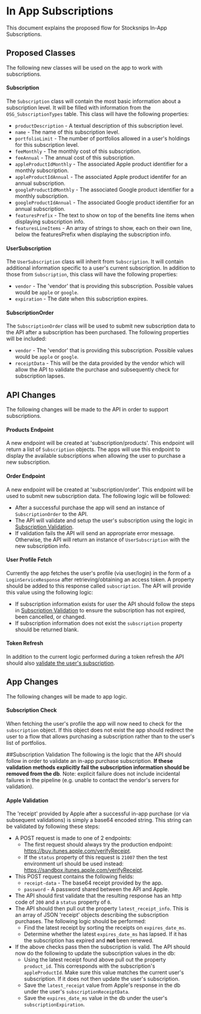 # In App Subscriptions
This document explains the proposed flow for Stocksnips In-App Subscriptions.

## Proposed Classes
The following new classes will be used on the app to work with subscriptions.
#### Subscription
The `Subscription` class will contain the most basic information about a subscription level. It will be filled with information from the `OSG_SubscriptionTypes` table.  This class will have the following properties:
 - `productDescription` - A textual description of this subscription level.
 - `name` - The name of this subscription level.
 - `portfolioLimit` - The number of portfolios allowed in a user's holdings for this subscription level.
 - `feeMonthly` - The monthly cost of this subscription.
 - `feeAnnual` - The annual cost of this subscription.
 - `appleProductIdMonthly` - The associated Apple product identifier for a monthly subscription.
 - `appleProductIdAnnual` - The associated Apple product identifer for an annual subscription.
 - `googleProductIdMonthly` - The associated Google product identifier for a monthly subscription.
 - `googleProductIdAnnual` - The associated Google product identifier for an annual subscription.
 - `featuresPrefix` - The text to show on top of the benefits line items when displaying subscription info.
 - `featuresLineItems` - An array of strings to show, each on their own line, below the featuresPrefix when displaying the subscription info.
 
 #### UserSubscription
 The `UserSubscription` class will inherit from `Subscription`.  It will contain additional information specific to a user's current subscription.  In addition to those from `Subscription`, this class will have the following properties:
 - `vendor` - The 'vendor' that is providing this subscription.  Possible values would be `apple` or `google`.
 - `expiration` - The date when this subscription expires.
 
 #### SubscriptionOrder
 The `SubscriptionOrder` class will be used to submit new subscription data to the API after a subscription has been purchased.  The following properties will be included:
 - `vendor` - The 'vendor' that is providing this subscription.  Possible values would be `apple` or `google`.
 - `receiptData` - This will be the data provided by the vendor which will allow the API to validate the purchase and subsequently check for subscription lapses.
 
 ## API Changes
 The following changes will be made to the API in order to support subscriptions.
 
 #### Products Endpoint
 A new endpoint will be created at 'subscription/products'.  This endpoint will return a list of `Subscription` objects.  The apps will use this endpoint to display the available subscriptions when allowing the user to purchase a new subscription.
 
 #### Order Endpoint
 A new endpoint will be created at 'subscription/order'.  This endpoint will be used to submit new subscription data.  The following logic will be followed:
 - After a successful purchase the app will send an instance of `SubscriptionOrder` to the API.
 - The API will validate and setup the user's subscription using the logic in [Subscription Validation](#subscription-validation).
 - If validation fails the API will send an appropriate error message.  Otherwise, the API will return an instance of `UserSubscription` with the new subscription info.
 
 #### User Profile Fetch
 Currently the app fetches the user's profile (via user/login) in the form of a `LoginServiceResponse` after retrieving/obtaining an access token.  A property should be added to this response called `subscription`.  The API will provide this value using the following logic:
 - If subscription information exists for user the API should follow the steps in [Subscription Validation](#subscription-validation) to ensure the subscription has not expired, been cancelled, or changed.
 - If subscription information does not exist the `subscription` property should be returned blank.
 
 #### Token Refresh
 In addition to the current logic performed during a token refresh the API should also [validate the user's subscription](#subscription-validation).
 
 ## App Changes
 The following changes will be made to app logic.
 
 #### Subscription Check
 When fetching the user's profile the app will now need to check for the `subscription` object.  If this object does not exist the app should redirect the user to a flow that allows purchasing a subscription rather than to the user's list of portfolios.
 
 ##<a name='subscription-validation'></a>Subscription Validation
 The following is the logic that the API should follow in order to validate an in-app purchase subscription. **If these validation methods explicitly fail the subscription information should be removed from the db**. Note: explicit failure does not include incidental failures in the pipeline (e.g. unable to contact the vendor's servers for validation). 
 
 #### Apple Validation
 The 'receipt' provided by Apple after a successful in-app purchase (or via subsequent validations) is simply a base64 encoded string.  This string can be validated by following these steps:
 - A POST request is made to one of 2 endpoints:
   + The first request should always try the production endpoint: https://buy.itunes.apple.com/verifyReceipt.
   + If the `status` property of this request is `21007` then the test environment url should be used instead: https://sandbox.itunes.apple.com/verifyReceipt.
 - This POST request contains the following fields:
   + `receipt-data` - The base64 receipt provided by the app.
   + `password` - A password shared between the API and Apple.
 - The API should first validate that the resulting response has an http code of `200` and a `status` property of `0`.
 - The API should then pull out the property `latest_receipt_info`.  This is an array of JSON 'receipt' objects describing the subscription purchases.  The following logic should be performed:
   + Find the latest receipt by sorting the receipts on `expires_date_ms`.
   + Determine whether the latest `expires_date_ms` has lapsed.  If it has the subscription has expired and **not** been renewed.
 - If the above checks pass then the subscription is valid.  The API should now do the following to update the subscription values in the db:
   + Using the latest receipt found above pull out the property `product_id`.  This corresponds with the subscription's `appleProductId`.  Make sure this value matches the current user's subscription.  If it does not then update the user's subscription.
   + Save the `latest_receipt` value from Apple's response in the db under the user's `subscriptionReceiptData`.
   + Save the `expires_date_ms` value in the db under the user's `subscriptionExpiration`.
 
   
